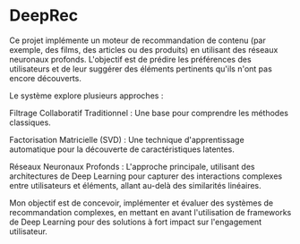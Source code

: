 # DeepRec
Ce projet implémente un moteur de recommandation de contenu (par exemple, des films, des articles ou des produits) en utilisant des réseaux neuronaux profonds. L'objectif est de prédire les préférences des utilisateurs et de leur suggérer des éléments pertinents qu'ils n'ont pas encore découverts.


Le système explore plusieurs approches :

Filtrage Collaboratif Traditionnel : Une base pour comprendre les méthodes classiques.

Factorisation Matricielle (SVD) : Une technique d'apprentissage automatique pour la découverte de caractéristiques latentes.

Réseaux Neuronaux Profonds : L'approche principale, utilisant des architectures de Deep Learning pour capturer des interactions complexes entre utilisateurs et éléments, allant au-delà des similarités linéaires.

Mon objectif est de concevoir, implémenter et évaluer des systèmes de recommandation complexes, en mettant en avant l'utilisation de frameworks de Deep Learning pour des solutions à fort impact sur l'engagement utilisateur.
